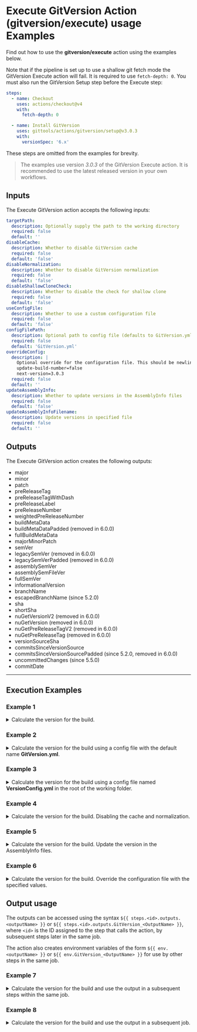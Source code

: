 # Execute GitVersion Action (gitversion/execute) usage Examples

Find out how to use the **gitversion/execute** action using the examples below.

Note that if the pipeline is set up to use a shallow git fetch mode the GitVersion Execute action will fail. It is required to use `fetch-depth: 0`.
You must also run the GitVersion Setup step before the Execute step:

```yaml
steps:
  - name: Checkout
    uses: actions/checkout@v4
    with:
      fetch-depth: 0

  - name: Install GitVersion
    uses: gittools/actions/gitversion/setup@v3.0.3
    with:
      versionSpec: '6.x'
```

These steps are omitted from the examples for brevity.

> The examples use version _3.0.3_ of the GitVersion Execute action.  It is recommended to use the latest released version in your own workflows.

## Inputs

The Execute GitVersion action accepts the following inputs:

```yaml
targetPath:
  description: Optionally supply the path to the working directory
  required: false
  default: ''
disableCache:
  description: Whether to disable GitVersion cache
  required: false
  default: 'false'
disableNormalization:
  description: Whether to disable GitVersion normalization
  required: false
  default: 'false'
disableShallowCloneCheck:
  description: Whether to disable the check for shallow clone
  required: false
  default: 'false'
useConfigFile:
  description: Whether to use a custom configuration file
  required: false
  default: 'false'
configFilePath:
  description: Optional path to config file (defaults to GitVersion.yml)
  required: false
  default: 'GitVersion.yml'
overrideConfig:
  description: |
    Optional override for the configuration file. This should be newline-separated key-value pairs, e.g.:
    update-build-number=false
    next-version=3.0.3
  required: false
  default: ''
updateAssemblyInfo:
  description: Whether to update versions in the AssemblyInfo files
  required: false
  default: 'false'
updateAssemblyInfoFilename:
  description: Update versions in specified file
  required: false
  default: ''
```

## Outputs

The Execute GitVersion action creates the following outputs:

- major
- minor
- patch
- preReleaseTag
- preReleaseTagWithDash
- preReleaseLabel
- preReleaseNumber
- weightedPreReleaseNumber
- buildMetaData
- buildMetaDataPadded (removed in 6.0.0)
- fullBuildMetaData
- majorMinorPatch
- semVer
- legacySemVer (removed in 6.0.0)
- legacySemVerPadded (removed in 6.0.0)
- assemblySemVer
- assemblySemFileVer
- fullSemVer
- informationalVersion
- branchName
- escapedBranchName (since 5.2.0)
- sha
- shortSha
- nuGetVersionV2 (removed in 6.0.0)
- nuGetVersion (removed in 6.0.0)
- nuGetPreReleaseTagV2 (removed in 6.0.0)
- nuGetPreReleaseTag (removed in 6.0.0)
- versionSourceSha
- commitsSinceVersionSource
- commitsSinceVersionSourcePadded (since 5.2.0, removed in 6.0.0)
- uncommittedChanges (since 5.5.0)
- commitDate

---

## Execution Examples

### Example 1

<details>
  <summary>Calculate the version for the build.</summary>

```yaml
steps:
  # gittools/actions/gitversion/setup@v3.0.3 action omitted for brevity.

  - name: Determine Version
    uses: gittools/actions/gitversion/execute@v3.0.3
```

</details>

### Example 2

<details>
  <summary>Calculate the version for the build using a config file with the default name <b>GitVersion.yml</b>.</summary>

```yaml
steps:
  - name: Determine Version
    uses: gittools/actions/gitversion/execute@v3.0.3
    with:
      useConfigFile: true
```

Example contents of **GitVersion.yml**:

```yaml
mode: Mainline
branches:
  master:
    regex: ^latest$
  pull-request:
    tag: pr
```

</details>

### Example 3

<details>
  <summary>Calculate the version for the build using a config file named <b>VersionConfig.yml</b> in the root of the working folder.</summary>

```yaml
steps:
  # gittools/actions/gitversion/setup@v3.0.3 action omitted for brevity.

  - name: Determine Version
    uses: gittools/actions/gitversion/execute@v3.0.3
    with:
      useConfigFile: true
      configFilePath: VersionConfig.yml
```

</details>

### Example 4

<details>
  <summary>Calculate the version for the build. Disabling the cache and normalization.</summary>

```yaml
steps:
  # gittools/actions/gitversion/setup@v3.0.3 action omitted for brevity.

  - name: Determine Version
    uses: gittools/actions/gitversion/execute@v3.0.3
    with:
      disableCache: true
      disableNormalization: true
```

</details>

### Example 5

<details>
  <summary>Calculate the version for the build. Update the version in the AssemblyInfo files.</summary>

```yaml
steps:
  # gittools/actions/gitversion/setup@v3.0.3 action omitted for brevity.

  - name: Determine Version
    uses: gittools/actions/gitversion/execute@v3.0.3
    with:
      updateAssemblyInfo: true
```

</details>

### Example 6

<details>
  <summary>Calculate the version for the build. Override the configuration file with the specified values.</summary>

```yaml
steps:
  # gittools/actions/gitversion/setup@v3.0.3 action omitted for brevity.

  - name: Determine Version
    uses: gittools/actions/gitversion/execute@v3.0.3
    with:
      overrideConfig: |
        update-build-number=false
        next-version=3.0.3
```

</details>

## Output usage

The outputs can be accessed using the syntax `${{ steps.<id>.outputs.<outputName> }}` or `${{ steps.<id>.outputs.GitVersion_<OutputName> }}`,
where `<id>` is the ID assigned to the step that calls the action, by subsequent steps later in the same job.

The action also creates environment variables of the form `${{ env.<outputName> }}` or `${{ env.GitVersion_<OutputName> }}` for use by other steps in the same job.

### Example 7

<details>
  <summary>Calculate the version for the build and use the output in a subsequent steps within the same job.</summary>

```yaml
jobs:
  GitVersion_v6_same_job:
    name: GitVersion v6 (same job)
    runs-on: ubuntu-latest
    steps:
      - name: Checkout
        uses: actions/checkout@v4
        with:
          fetch-depth: 0

      - name: Install GitVersion
        uses: gittools/actions/gitversion/setup@v3.0.3
        with:
          versionSpec: '6.x'

      - name: Determine Version
        id: version_step # step id used as reference for output values
        uses: gittools/actions/gitversion/execute@v3.0.3

      - run: |
          echo "FullSemVer (env.fullSemVer)            : ${{ env.fullSemVer }}"
        name: Display GitVersion variables (without prefix)

      - run: |
          echo "FullSemVer (env.GitVersion_FullSemVer) : ${{ env.GitVersion_FullSemVer }}"
        name: Display GitVersion variables (with prefix)

      - run: |
          echo "FullSemVer (steps.version_step.outputs.fullSemVer)            : ${{ steps.version_step.outputs.fullSemVer }}"
        name: Display GitVersion outputs (step output without prefix)

      - run: |
          echo "FullSemVer (steps.version_step.outputs.GitVersion_FullSemVer) : ${{ steps.version_step.outputs.GitVersion_FullSemVer }}"
        name: Display GitVersion outputs (step output with prefix)

      - run: |
          echo "FullSemVer (env.myvar_fullSemVer)            : ${{ env.myvar_fullSemVer }}"
        name: Display mapped local env (outputs without prefix)
        env:
          myvar_fullSemVer: ${{ steps.version_step.outputs.fullSemVer }}

      - run: |
          echo "FullSemVer (env.myvar_GitVersion_FullSemVer) : ${{ env.myvar_GitVersion_FullSemVer }}"
        name: Display mapped local env (outputs with prefix)
        env:
          myvar_GitVersion_FullSemVer: ${{ steps.version_step.outputs.GitVersion_FullSemVer }}

      - run: |
          echo "FullSemVer (env.myvar_fullSemVer)            : $env:myvar_fullSemVer"
        name: Display mapped local env (pwsh - outputs without prefix)
        shell: pwsh
        env:
          myvar_fullSemVer: ${{ steps.version_step.outputs.fullSemVer }}

      - run: |
          echo "FullSemVer (env.myvar_GitVersion_FullSemVer) : $env:myvar_GitVersion_FullSemVer"
        name: Display mapped local env (pwsh - outputs with prefix)
        shell: pwsh
        env:
          myvar_GitVersion_FullSemVer: ${{ steps.version_step.outputs.GitVersion_FullSemVer }}

      - run: |
          echo "FullSemVer (myvar_fullSemVer)            : $myvar_fullSemVer"
        name: Display mapped local env (bash - outputs without prefix)
        shell: bash
        env:
          myvar_fullSemVer: ${{ steps.version_step.outputs.fullSemVer }}

      - run: |
          echo "FullSemVer (myvar_GitVersion_FullSemVer) : $myvar_GitVersion_FullSemVer"
        name: Display mapped local env (bash - outputs with prefix)
        shell: bash
        env:
          myvar_GitVersion_FullSemVer: ${{ steps.version_step.outputs.GitVersion_FullSemVer }}
```

</details>

### Example 8

<details>
  <summary>Calculate the version for the build and use the output in a subsequent job.</summary>

```yaml
jobs:
  GitVersion_v6_cross_job:
    name: GitVersion v6 (cross job)
    runs-on: ubuntu-latest
    outputs:
      branchName: ${{ steps.version_step.outputs.branchName }}
      fullSemVer: ${{ steps.version_step.outputs.fullSemVer }}

      GitVersion_BranchName: ${{ steps.version_step.outputs.GitVersion_BranchName }}
      GitVersion_FullSemVer: ${{ steps.version_step.outputs.GitVersion_FullSemVer }}
    steps:
      - name: Checkout
        uses: actions/checkout@v4
        with:
          fetch-depth: 0

      - name: Install GitVersion
        uses: gittools/actions/gitversion/setup@v3.0.3
        with:
          versionSpec: '6.x'

      - name: Determine Version
        id: version_step # step id used as reference for output values
        uses: gittools/actions/gitversion/execute@v3.0.3

  GitVersion_v6_cross_job_consumer_without_prefix:
    name: GitVersion v6 (cross job consumer) - without prefix
    needs: GitVersion_v6_cross_job
    runs-on: ubuntu-latest
    if: contains(needs.GitVersion_v6_cross_job.outputs['branchName'], 'main')
    env:
      myvar_fullSemVer: ${{ needs.GitVersion_v6_cross_job.outputs.fullSemVer }}
    steps:
      - run: |
          echo "FullSemVer (env:myvar_fullSemVer)   : $env:myvar_fullSemVer"
        name: Use job variables (pwsh - outputs without prefix)
        shell: pwsh

      - run: |
          echo "FullSemVer (env:localvar_fullSemVer): $env:localvar_fullSemVer"
        name: Use local env mapped from output (pwsh - outputs without prefix)
        shell: pwsh
        env:
          localvar_fullSemVer: ${{ needs.GitVersion_v6_cross_job.outputs.fullSemVer }}

      - run: |
          echo "FullSemVer (env:localvar_fullSemVer)   : $env:localvar_fullSemVer"
        name: Use local env mapped from job variables (pwsh - outputs without prefix)
        shell: pwsh
        env:
          localvar_fullSemVer: ${{ env.myvar_fullSemVer }}

      - run: |
          echo "FullSemVer (needs.GitVersion_v6_cross_job.outputs.fullSemVer) : ${{ needs.GitVersion_v6_cross_job.outputs.fullSemVer }}"
        name: Use direct output from previous job (pwsh - outputs without prefix)
        shell: pwsh

      - run: |
          echo "FullSemVer (myvar_fullSemVer)   : $myvar_fullSemVer"
        name: Use job variables (bash - outputs without prefix)
        shell: bash

      - run: |
          echo "FullSemVer (localvar_fullSemVer): $localvar_fullSemVer"
        name: Use local env mapped from output (bash - outputs without prefix)
        shell: bash
        env:
          localvar_fullSemVer: ${{ needs.GitVersion_v6_cross_job.outputs.fullSemVer }}

      - run: |
          echo "FullSemVer (localvar_fullSemVer)   : $localvar_fullSemVer"
        name: Use local env mapped from job variables (bash - outputs without prefix)
        shell: bash
        env:
          localvar_fullSemVer: ${{ env.myvar_fullSemVer }}

      - run: |
          echo "FullSemVer (needs.GitVersion_v6_cross_job.outputs.fullSemVer) : ${{ needs.GitVersion_v6_cross_job.outputs.fullSemVer }}"
        name: Use direct output from previous job (bash - outputs without prefix)
        shell: bash

  GitVersion_v6_cross_job_consumer_with_prefix:
    name: GitVersion v6 (cross job consumer) - with prefix
    needs: GitVersion_v6_cross_job
    runs-on: ubuntu-latest
    if: contains(needs.GitVersion_v6_cross_job.outputs['GitVersion_BranchName'], 'main')
    env:
      myvar_GitVersion_FullSemVer: ${{ needs.GitVersion_v6_cross_job.outputs.GitVersion_FullSemVer }}
    steps:
      - run: |
          echo "FullSemVer (env:myvar_GitVersion_FullSemVer)   : $env:myvar_GitVersion_FullSemVer"
        name: Use job variables (pwsh - outputs without prefix)
        shell: pwsh

      - run: |
          echo "FullSemVer (env:localvar_fullSemVer): $env:localvar_fullSemVer"
        name: Use local env mapped from output (pwsh - outputs without prefix)
        shell: pwsh
        env:
          localvar_fullSemVer: ${{ needs.GitVersion_v6_cross_job.outputs.GitVersion_FullSemVer }}

      - run: |
          echo "FullSemVer (env:localvar_fullSemVer)   : $env:localvar_fullSemVer"
        name: Use local env mapped from job variables (pwsh - outputs without prefix)
        shell: pwsh
        env:
          localvar_fullSemVer: ${{ env.myvar_GitVersion_FullSemVer }}

      - run: |
          echo "FullSemVer (needs.GitVersion_v6_cross_job.outputs.GitVersion_FullSemVer) : ${{ needs.GitVersion_v6_cross_job.outputs.GitVersion_FullSemVer }}"
        name: Use direct output from previous job (pwsh - outputs without prefix)
        shell: pwsh

      - run: |
          echo "FullSemVer (myvar_GitVersion_FullSemVer)   : $myvar_GitVersion_FullSemVer"
        name: Use job variables (bash - outputs without prefix)
        shell: bash

      - run: |
          echo "FullSemVer (localvar_fullSemVer): $localvar_fullSemVer"
        name: Use local env mapped from output (bash - outputs without prefix)
        shell: bash
        env:
          localvar_fullSemVer: ${{ needs.GitVersion_v6_cross_job.outputs.GitVersion_FullSemVer }}

      - run: |
          echo "FullSemVer (localvar_fullSemVer)   : $localvar_fullSemVer"
        name: Use local env mapped from job variables (bash - outputs without prefix)
        shell: bash
        env:
          localvar_fullSemVer: ${{ env.myvar_GitVersion_FullSemVer }}

      - run: |
          echo "FullSemVer (needs.GitVersion_v6_cross_job.outputs.GitVersion_FullSemVer) : ${{ needs.GitVersion_v6_cross_job.outputs.GitVersion_FullSemVer }}"
        name: Use direct output from previous job (bash - outputs without prefix)
        shell: bash
```

</details>
